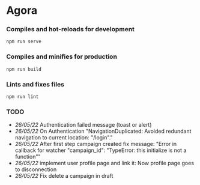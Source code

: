# Agora

### Compiles and hot-reloads for development
```
npm run serve
```

### Compiles and minifies for production
```
npm run build
```

### Lints and fixes files
```
npm run lint
```

### TODO

* *26/05/22* Authentication failed message (toast or alert)
* *26/05/22* On Authentication "NavigationDuplicated: Avoided redundant navigation to current location: "/login"."
* *26/05/22* After first step campaign created fix message: "Error in callback for watcher "campaign_id": "TypeError: this initialize is not a function""
* *26/05/22* implement user profile page and link it: Now profile page goes to disconnection
* *26/05/22* Fix delete a campaign in draft